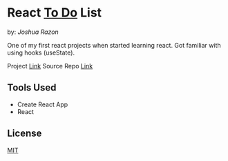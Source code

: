 # React [To Do](https://github.com/joshrazon/react-todo) List 

by: *Joshua Razon*

One of my first react projects when started learning react. Got familiar with using hooks (useState).

Project [Link](https://github.com/joshrazon/react-todo)
Source Repo [Link](https://github.com/joshrazon/react-todo/tree/source)

## Tools Used

- Create React App
- React

## License
[MIT](https://choosealicense.com/licenses/mit/)
